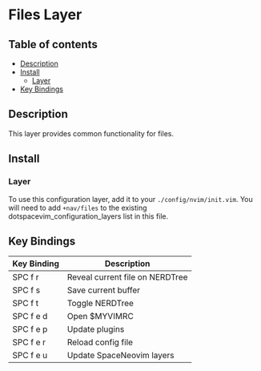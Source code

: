 # Files Layer

## Table of contents

* [Description](#description)
* [Install](#install)
  * [Layer](#layer)
* [Key Bindings](#key-bindings)


## Description

This layer provides common functionality for files.


## Install

### Layer

To use this configuration layer, add it to your `./config/nvim/init.vim`. You will need to add `+nav/files` to the existing dotspacevim_configuration_layers list in this file.


## Key Bindings

| Key Binding | Description                            |
|-------------|----------------------------------------|
| SPC f r     | Reveal current file on NERDTree        |
| SPC f s     | Save current buffer                    |
| SPC f t     | Toggle NERDTree                        |
| SPC f e d   | Open $MYVIMRC                          |
| SPC f e p   | Update plugins                         |
| SPC f e r   | Reload config file                     |
| SPC f e u   | Update SpaceNeovim layers              |
